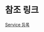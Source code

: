 
# 참조 링크
[Service 등록](https://chhanz.github.io/linux/2019/01/18/linux-how-to-create-custom-systemd-service/)